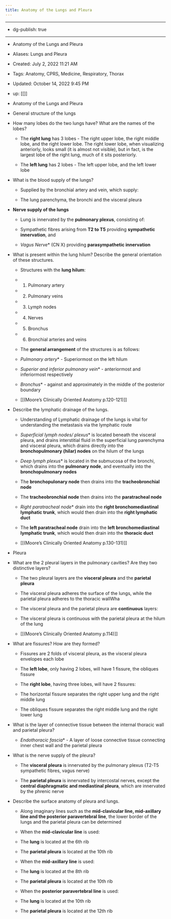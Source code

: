 ```yaml
---
title: Anatomy of the Lungs and Pleura
---
```


- --

- dg-publish: true

- --

- Anatomy of the Lungs and Pleura

- Aliases: Lungs and Pleura

- Created: July 2, 2022 11:21 AM

- Tags: Anatomy, CPRS, Medicine, Respiratory, Thorax

- Updated: October 14, 2022 9:45 PM

- up: [[]]

- Anatomy of the Lungs and Pleura

- General structure of the lungs

- How many lobes do the two lungs have? What are the names of the lobes?
	 - The **right lung** has 3 lobes - The right upper lobe, the right middle lobe, and the right lower lobe. The right lower lobe, when visualizing anteriorly, looks small (it is almost not visible), but in fact, is the largest lobe of the right lung, much of it sits posteriorly.

	 - The **left lung** has 2 lobes - The left upper lobe, and the left lower lobe

- What is the blood supply of the lungs?
	 - Supplied by the bronchial artery and vein, which supply:

	 - The lung parenchyma, the bronchi and the visceral pleura

- **Nerve supply of the lungs**
	 - Lung is innervated by the **pulmonary plexus**, consisting of:

	 - Sympathetic fibres arising from **T2 to T5** providing **sympathetic innervation**, and

	 - *Vagus Nerve** (CN X) providing **parasympathetic innervation**

- What is present within the lung hilum? Describe the general orientation of these structures.
	 - Structures with the **lung hilum**:

	 - 1. Pulmonary artery

	 - 2. Pulmonary veins

	 - 3. Lymph nodes

	 - 4. Nerves

	 - 5. Bronchus

	 - 6. Bronchial arteries and veins

	 - The **general arrangement** of the structures is as follows:

	 - *Pulmonary artery** - Superiormost on the left hilum

	 - *Superior and inferior pulmonary vein** - anteriormost and inferiormost respectively

	 - *Bronchus** - against and approximately in the middle of the posterior boundary

	 - [[(Moore’s Clinically Oriented Anatomy p.120-121)]]

- Describe the lymphatic drainage of the lungs.
	 - Understanding of Lymphatic drainage of the lungs is vital for understanding the metastasis via the lymphatic route

	 - *Superficial lymph nodes/ plexus** is located beneath the visceral pleura, and drains interstitial fluid in the superficial lung parenchyma and visceral pleura, which drains directly into the **bronchopulmonary (hilar) nodes** on the hilum of the lungs

	 - *Deep lymph plexus** is located in the submucosa of the bronchi, which drains into the **pulmonary node**, and eventually into the **bronchopulmonary nodes**

	 - The **bronchopulonary node** then drains into the **tracheobronchial node**

	 - The **tracheobronchial node** then drains into the **paratracheal node**

	 - *Right paratracheal node** drain into the **right bronchomediastinal lymphatic trunk**, which would then drain into the **right lymphatic duct**

	 - The **left paratracheal node** drain into the **left bronchomediastinal lymphatic trunk**, which would then drain into the **thoracic duct**

	 - [[(Moore’s Clinically Oriented Anatomy p.130-131)]]

- Pleura

- What are the 2 pleural layers in the pulmonary cavities? Are they two distinctive layers?
	 - The two pleural layers are the **visceral pleura** and the **parietal pleura**

	 - The visceral pleura adheres the surface of the lungs, while the parietal pleura adheres to the thoracic wallWha

	 - The visceral pleura and the parietal pleura are **continuous** layers:

	 - The visceral pleura is continuous with the parietal pleura at the hilum of the lung

	 - [[(Moore’s Clinically Oriented Anatomy p.114)]]

- What are fissures? How are they formed?
	 - Fissures are 2 folds of visceral pleura, as the visceral pleura envelopes each lobe

	 - The **left lobe**, only having 2 lobes, will have 1 fissure, the obliques fissure

	 - The **right lobe**, having three lobes, will have 2 fissures:

	 - The horizontal fissure separates the right upper lung and the right middle lung

	 - The obliques fissure separates the right middle lung and the right lower lung

- What is the layer of connective tissue between the internal thoracic wall and parietal pleura?
	 - *Endothoracic fascia** - A layer of loose connective tissue connecting inner chest wall and the parietal pleura

- What is the nerve supply of the pleura?
	 - The **visceral pleura** is innervated by the pulmonary plexus (T2-T5 sympathetic fibres, vagus nerve)

	 - The **parietal pleura** is innervated by intercostal nerves, except the **central diaphragmatic and mediastinal pleura**, which are innervated by the phrenic nerve

- Describe the surface anatomy of pleura and lungs.
	 - Along imaginary lines such as the **mid-clavicular line, mid-axillary line and the posterior paravertebral line**, the lower border of the lungs and the parietal pleura can be determined

	 - When the **mid-clavicular line** is used:

	 - The **lung** is located at the 6th rib

	 - The **parietal pleura** is located at the 10th rib

	 - When the **mid-axillary line** is used:

	 - The **lung** is located at the 8th rib

	 - The **parietal pleura** is located at the 10th rib

	 - When the **posterior paravertebral line** is used:

	 - The **lung** is located at the 10th rib

	 - The **parietal pleura** is located at the 12th rib

